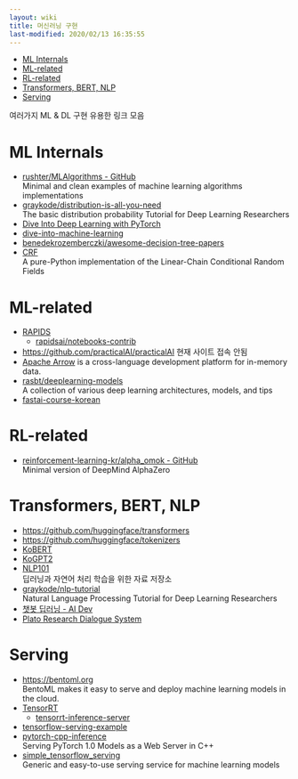 ```yaml
---
layout: wiki 
title: 머신러닝 구현
last-modified: 2020/02/13 16:35:55
---
```


<!-- TOC -->

- [ML Internals](#ml-internals)
- [ML-related](#ml-related)
- [RL-related](#rl-related)
- [Transformers, BERT, NLP](#transformers-bert-nlp)
- [Serving](#serving)

<!-- /TOC -->

여러가지 ML & DL 구현 유용한 링크 모음

# ML Internals
- [rushter/MLAlgorithms - GitHub](https://github.com/rushter/MLAlgorithms)  
Minimal and clean examples of machine learning algorithms implementations  
- [graykode/distribution-is-all-you-need](https://github.com/graykode/distribution-is-all-you-need)  
The basic distribution probability Tutorial for Deep Learning Researchers  
- [Dive Into Deep Learning with PyTorch](https://github.com/dsgiitr/d2l-pytorch)  
- [dive-into-machine-learning](https://github.com/hangtwenty/dive-into-machine-learning)  
- [benedekrozemberczki/awesome-decision-tree-papers](https://github.com/benedekrozemberczki/awesome-decision-tree-papers)  
- [CRF](https://github.com/lancifollia/crf)  
A pure-Python implementation of the Linear-Chain Conditional Random Fields

# ML-related
- [RAPIDS](https://github.com/rapidsai)
    - [rapidsai/notebooks-contrib](https://github.com/rapidsai/notebooks-contrib)
- <https://github.com/practicalAI/practicalAI> 현재 사이트 접속 안됨  
- [Apache Arrow](https://github.com/apache/arrow) is a cross-language development platform for in-memory data.  
- [rasbt/deeplearning-models](https://github.com/rasbt/deeplearning-models)  
A collection of various deep learning architectures, models, and tips  
- [fastai-course-korean](https://github.com/deep-diver/fastai-course-korean)

# RL-related
- [reinforcement-learning-kr/alpha_omok - GitHub](https://github.com/reinforcement-learning-kr/alpha_omok)  
Minimal version of DeepMind AlphaZero

# Transformers, BERT, NLP
- <https://github.com/huggingface/transformers>  
- <https://github.com/huggingface/tokenizers>  
- [KoBERT](https://github.com/SKTBrain/KoBERT)  
- [KoGPT2](https://github.com/SKT-AI/KoGPT2)  
- [NLP101](https://github.com/Huffon/NLP101)  
딥러닝과 자연어 처리 학습을 위한 자료 저장소  
- [graykode/nlp-tutorial](https://github.com/graykode/nlp-tutorial)  
Natural Language Processing Tutorial for Deep Learning Researchers 
- [챗봇 딥러닝 - AI Dev](http://aidev.co.kr/chatbotdeeplearning)  
- [Plato Research Dialogue System](https://github.com/uber-research/plato-research-dialogue-system)

# Serving
- <https://bentoml.org>   
BentoML makes it easy to serve and deploy machine learning models in the cloud.  
- [TensorRT](https://github.com/NVIDIA/TensorRT)  
    - [tensorrt-inference-server](https://github.com/NVIDIA/tensorrt-inference-server)
- [tensorflow-serving-example](https://github.com/yu-iskw/tensorflow-serving-example)  
- [pytorch-cpp-inference](https://github.com/Wizaron/pytorch-cpp-inference)  
Serving PyTorch 1.0 Models as a Web Server in C++  
- [simple_tensorflow_serving](https://github.com/tobegit3hub/simple_tensorflow_serving)  
Generic and easy-to-use serving service for machine learning models